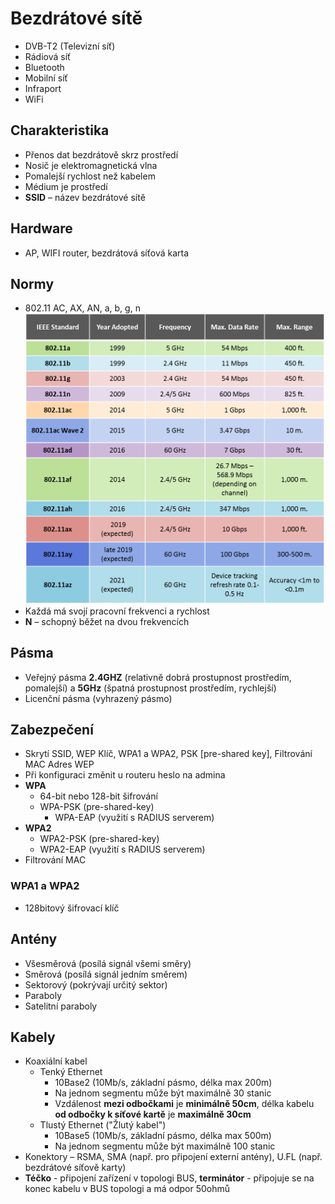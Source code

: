 # Bezdrátové sítě 
* DVB-T2 (Televizní síť) 
* Rádiová síť 
* Bluetooth 
* Mobilní síť 
* Infraport 
* WiFi 

## Charakteristika 
* Přenos dat bezdrátově skrz prostředí 
* Nosič je elektromagnetická vlna 
* Pomalejší rychlost než kabelem 
* Médium je prostředí 
* **SSID** – název bezdrátové sítě 

## Hardware 
* AP, WIFI router, bezdrátová síťová karta

## Normy 
* 802.11 AC, AX, AN, a, b, g, n 
![Normy](images/Normy_Site.png)
* Každá má svojí pracovní frekvenci a rychlost 
* **N** – schopný běžet na dvou frekvencích 

## Pásma 
* Veřejný pásma **2.4GHZ** (relativně dobrá prostupnost prostředím, pomalejší) a **5GHz** (špatná prostupnost prostředím, rychlejší)
* Licenční pásma (vyhrazený pásmo) 

## Zabezpečení  
* Skrytí SSID, WEP Klíč, WPA1 a WPA2, PSK [pre-shared key], Filtrování MAC Adres WEP 
* Při konfiguraci změnit u routeru heslo na admina 
* **WPA**
   * 64-bit nebo 128-bit šifrování
   * WPA-PSK (pre-shared-key)
	  * WPA-EAP (využití s RADIUS serverem)
* **WPA2**
   * WPA2-PSK (pre-shared-key)
   * WPA2-EAP (využití s RADIUS serverem)
* Filtrování MAC

### WPA1 a WPA2 
* 128bitový šifrovací klíč 

## Antény 
* Všesměrová (posílá signál všemi směry) 
* Směrová (posílá signál jedním směrem) 
* Sektorový (pokrývají určitý sektor) 
* Paraboly 
* Satelitní paraboly 

## Kabely 
* Koaxiální kabel 
   * Tenký Ethernet
     * 10Base2 (10Mb/s, základní pásmo, délka max 200m)
     * Na jednom segmentu může být maximálně 30 stanic
     * Vzdálenost **mezi odbočkami** je **minimálně 50cm**, délka kabelu **od odbočky k síťové kartě** je **maximálně 30cm**
   * Tlustý Ethernet ("Žlutý kabel")
     * 10Base5 (10Mb/s, základní pásmo, délka max 500m)
     * Na jednom segmentu může být maximálně 100 stanic
* Konektory – RSMA, SMA (např. pro připojení externí antény), U.FL (např. bezdrátové síťově karty)
* **Téčko** - připojení zařízení v topologi BUS, **terminátor** - připojuje se na konec kabelu v BUS topologi a má odpor 50ohmů
